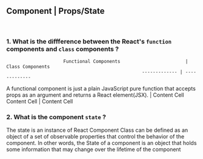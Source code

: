 
## Component | Props/State

<br>

### 1.  What is the diffference between the React's `function` components and `class` components ?
                         Functional Components                  	  |                    Class Components                
                                                      ------------- | -------------
A functional component is just a plain JavaScript pure function
that accepts props as an argument and returns a React element(JSX). | Content Cell
                                                      Content Cell  | Content Cell
### 2.  What is the component `state` ?
The state is an instance of React Component Class can be defined as an object of a set of observable properties that control the behavior of the component. In other words, the State of a component is an object that holds some information that may change over the lifetime of the component

<br>
